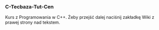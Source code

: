 ### C-Tecbaza-Tut-Cen
Kurs z Programowania w C++.
Żeby przejść dalej naciśnij zakładkę Wiki z prawej strony nad tekstem.
